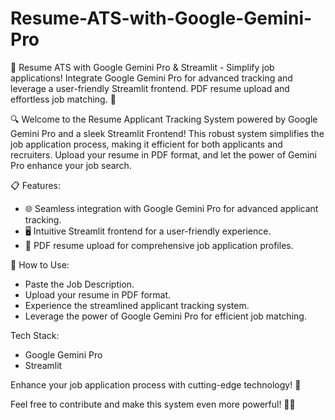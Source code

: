 # Resume-ATS-with-Google-Gemini-Pro

🚀 Resume ATS with Google Gemini Pro &amp; Streamlit - Simplify job applications! Integrate Google Gemini Pro for advanced tracking and leverage a user-friendly Streamlit frontend. PDF resume upload and effortless job matching. 🌟

🔍 Welcome to the Resume Applicant Tracking System powered by Google Gemini Pro and a sleek Streamlit Frontend! This robust system simplifies the job application process, making it efficient for both applicants and recruiters. Upload your resume in PDF format, and let the power of Gemini Pro enhance your job search.

📋 Features:
- 🌐 Seamless integration with Google Gemini Pro for advanced applicant tracking.
- 🖥️ Intuitive Streamlit frontend for a user-friendly experience.
- 📄 PDF resume upload for comprehensive job application profiles.

🚀 How to Use:
- Paste the Job Description.
- Upload your resume in PDF format.
- Experience the streamlined applicant tracking system.
- Leverage the power of Google Gemini Pro for efficient job matching.


Tech Stack:
- Google Gemini Pro
- Streamlit

Enhance your job application process with cutting-edge technology! 🌟


Feel free to contribute and make this system even more powerful! 🤝🚀
